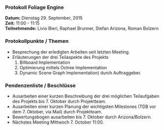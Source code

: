 ### Protokoll Foliage Engine

**Datum:** Dienstag 29. September, 2015  
**Zeit:** 11:00 - 11:15  
**Teilnehmende:** Livio Bieri, Raphael Brunner, Stefan Arizona, Roman Bolzern

### Protokollpunkte / Themen
- Besprechung der erledigten Arbeiten seit letzten Meeting.
- Erläuterungen der drei Teilaspekte des Projekts 
  1. Billboard Implementation
  2. Optimierung mittels Octree Implementation
  3. Dynamic Scene Graph Implementation) durch Auftraggeber.

### Pendenzenliste / Beschlüsse
- Ausarbeiten einer kurzen Beschreibung der drei möglichen Teilaufgaben des Projekts bis 7. Oktober durch Projektteam.
- Ausarbeiten einer kurzen Planung der wichtigsten Milestones (TDB vor dem 7. Oktober, via Mail) durch Projektteam.
- Bewertungsbogen ausarbeiten bis 7. Oktober durch Arizona/Bolzern.
- Nächstes Meeting Mittwoch 7. October 11:00.



